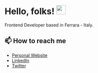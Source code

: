 # Hello, folks! <img src="https://raw.githubusercontent.com/MartinHeinz/MartinHeinz/master/wave.gif" width="30px">

Frontend Developer based in Ferrara - Italy. 



## 📫 How to reach me
  - [Personal Website](https://nikitazanella.it)
  - [LinkedIn](https://www.linkedin.com/in/nikita-zanella-b47576156/)
  - [Twitter](https://twitter.com/ZanellaNikita)


  
